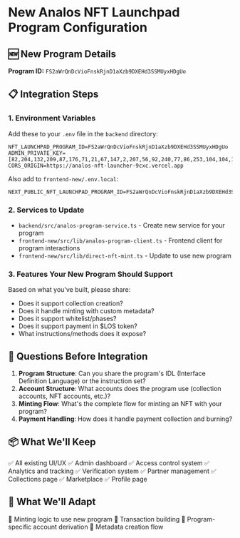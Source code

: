 # New Analos NFT Launchpad Program Configuration

## 🆕 New Program Details

**Program ID:** `FS2aWrQnDcVioFnskRjnD1aXzb9DXEHd3SSMUyxHDgUo`

## 📋 Integration Steps

### 1. Environment Variables
Add these to your `.env` file in the `backend` directory:

```env
NFT_LAUNCHPAD_PROGRAM_ID=FS2aWrQnDcVioFnskRjnD1aXzb9DXEHd3SSMUyxHDgUo
ADMIN_PRIVATE_KEY=[82,204,132,209,87,176,71,21,67,147,2,207,56,92,240,77,86,253,104,104,122,39,75,43,211,37,84,87,89,111,14,211,160,184,235,251,245,32,50,10,128,139,75,189,56,55,81,140,39,76,169,93,106,182,94,49,137,191,255,239,252,66,111,7]
CORS_ORIGIN=https://analos-nft-launcher-9cxc.vercel.app
```

Also add to `frontend-new/.env.local`:

```env
NEXT_PUBLIC_NFT_LAUNCHPAD_PROGRAM_ID=FS2aWrQnDcVioFnskRjnD1aXzb9DXEHd3SSMUyxHDgUo
```

### 2. Services to Update

- `backend/src/analos-program-service.ts` - Create new service for your program
- `frontend-new/src/lib/analos-program-client.ts` - Frontend client for program interactions
- `frontend-new/src/lib/direct-nft-mint.ts` - Update to use new program

### 3. Features Your New Program Should Support

Based on what you've built, please share:
- Does it support collection creation?
- Does it handle minting with custom metadata?
- Does it support whitelist/phases?
- Does it support payment in $LOS token?
- What instructions/methods does it expose?

## 🤔 Questions Before Integration

1. **Program Structure**: Can you share the program's IDL (Interface Definition Language) or the instruction set?
2. **Account Structure**: What accounts does the program use (collection accounts, NFT accounts, etc.)?
3. **Minting Flow**: What's the complete flow for minting an NFT with your program?
4. **Payment Handling**: How does it handle payment collection and burning?

## 📦 What We'll Keep

✅ All existing UI/UX
✅ Admin dashboard
✅ Access control system
✅ Analytics and tracking
✅ Verification system
✅ Partner management
✅ Collections page
✅ Marketplace
✅ Profile page

## 🔄 What We'll Adapt

🔄 Minting logic to use new program
🔄 Transaction building
🔄 Program-specific account derivation
🔄 Metadata creation flow

